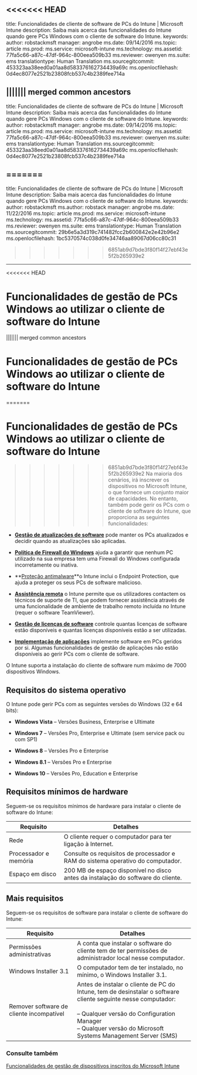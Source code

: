 <<<<<<< HEAD
---
title: Funcionalidades de cliente de software de PCs do Intune | Microsoft Intune
description: Saiba mais acerca das funcionalidades do Intune quando gere PCs Windows com o cliente de software do Intune.
keywords: 
author: robstackmsft
manager: angrobe
ms.date: 09/14/2016
ms.topic: article
ms.prod: 
ms.service: microsoft-intune
ms.technology: 
ms.assetid: 77fa5c66-a87c-47df-964c-800eea509b33
ms.reviewer: owenyen
ms.suite: ems
translationtype: Human Translation
ms.sourcegitcommit: 453323aa38eed0a01aa8d583376162734439a69c
ms.openlocfilehash: 0d4ec8077e2521b23808fcb537c4b2389fee714a

||||||| merged common ancestors
---
title: Funcionalidades de cliente de software de PCs do Intune | Microsoft Intune
description: Saiba mais acerca das funcionalidades do Intune quando gere PCs Windows com o cliente de software do Intune.
keywords: 
author: robstackmsft
manager: angrobe
ms.date: 09/14/2016
ms.topic: article
ms.prod: 
ms.service: microsoft-intune
ms.technology: 
ms.assetid: 77fa5c66-a87c-47df-964c-800eea509b33
ms.reviewer: owenyen
ms.suite: ems
translationtype: Human Translation
ms.sourcegitcommit: 453323aa38eed0a01aa8d583376162734439a69c
ms.openlocfilehash: 0d4ec8077e2521b23808fcb537c4b2389fee714a

=======
---
title: Funcionalidades de cliente de software de PCs do Intune | Microsoft Intune
description: Saiba mais acerca das funcionalidades do Intune quando gere PCs Windows com o cliente de software do Intune.
keywords: 
author: robstackmsft
ms.author: robstack
manager: angrobe
ms.date: 11/22/2016
ms.topic: article
ms.prod: 
ms.service: microsoft-intune
ms.technology: 
ms.assetid: 77fa5c66-a87c-47df-964c-800eea509b33
ms.reviewer: owenyen
ms.suite: ems
translationtype: Human Translation
ms.sourcegitcommit: 29b6e5a3d319c741482fcc2b600842e2e42b96e2
ms.openlocfilehash: 1bc5370574c038d0fe34746aa89067d06cc80c31

>>>>>>> 6851ab9d7bde3f80f14f27ebf43e5f2b265939e2

---
<<<<<<< HEAD

# Funcionalidades de gestão de PCs Windows ao utilizar o cliente de software do Intune
||||||| merged common ancestors

# Funcionalidades de gestão de PCs Windows ao utilizar o cliente de software do Intune
=======

# <a name="windows-pc-management-capabilities-when-you-use-the-intune-software-client"></a>Funcionalidades de gestão de PCs Windows ao utilizar o cliente de software do Intune
>>>>>>> 6851ab9d7bde3f80f14f27ebf43e5f2b265939e2
Na maioria dos cenários, irá inscrever os dispositivos no Microsoft Intune, o que fornece um conjunto maior de capacidades. No entanto, também pode gerir os PCs com o cliente de software do Intune, que proporciona as seguintes funcionalidades:

-   **[Gestão de atualizações de software](/intune/deploy-use/keep-windows-pcs-up-to-date-with-software-updates-in-microsoft-intune)** pode manter os PCs atualizados e decidir quando as atualizações são aplicadas.

-   **[Política de Firewall do Windows](/intune/deploy-use/help-protect-windows-pcs-using-windows-firewall-policies-in-microsoft-intune)** ajuda a garantir que nenhum PC utilizado na sua empresa tem uma Firewall do Windows configurada incorretamente ou inativa.

-   **[Proteção antimalware](/intune/deploy-use/help-secure-windows-pcs-with-endpoint-protection-for-microsoft-intune)**o Intune inclui o Endpoint Protection, que ajuda a proteger os seus PCs de software malicioso.

-   **[Assistência remota](/intune/deploy-use/common-windows-pc-management-tasks-with-the-microsoft-intune-computer-client#request-and-provide-remote-assistance-to-windows-pcs-that-use-the-intune-client-software )** o Intune permite que os utilizadores contactem os técnicos de suporte de TI, que podem fornecer assistência através de uma funcionalidade de ambiente de trabalho remoto incluída no Intune (requer o software TeamViewer).

-   **[Gestão de licenças de software](/intune/deploy-use/manage-license-agreements-for-windows-pc-software-in-microsoft-intune)** controle quantas licenças de software estão disponíveis e quantas licenças disponíveis estão a ser utilizadas.
-   **[Implementação de aplicações](/intune/deploy-use/add-apps-for-windows-pcs-in-microsoft-intune)** implemente software em PCs geridos por si. Algumas funcionalidades de gestão de aplicações não estão disponíveis ao gerir PCs com o cliente de software.


O Intune suporta a instalação do cliente de software num máximo de 7000 dispositivos Windows.

## <a name="operating-system-requirements"></a>Requisitos do sistema operativo
O Intune pode gerir PCs com as seguintes versões do Windows (32 e 64 bits):


-   **Windows Vista** – Versões Business, Enterprise e Ultimate

-   **Windows 7** – Versões Pro, Enterprise e Ultimate (sem service pack ou com SP1)

-   **Windows 8** – Versões Pro e Enterprise

-   **Windows 8.1** – Versões Pro e Enterprise

- **Windows 10** – Versões Pro, Education e Enterprise


## <a name="minimum-hardware-requirements"></a>Requisitos mínimos de hardware
Seguem-se os requisitos mínimos de hardware para instalar o cliente de software do Intune:

|Requisito|Detalhes|
|---------------|--------------------|
|Rede|O cliente requer o computador para ter ligação à Internet.|
|Processador e memória|Consulte os requisitos de processador e RAM do sistema operativo do computador.|
|Espaço em disco|200 MB de espaço disponível no disco antes da instalação do software do cliente.|

## <a name="further-requirements"></a>Mais requisitos
Seguem-se os requisitos de software para instalar o cliente de software do Intune:

|Requisito|Detalhes|
|---------------|--------------------|
|Permissões administrativas|A conta que instalar o software do cliente tem de ter permissões de administrador local nesse computador.|
|Windows Installer 3.1|O computador tem de ter instalado, no mínimo, o Windows Installer 3.1.|
|Remover software de cliente incompatível|Antes de instalar o cliente de PC do Intune, tem de desinstalar o software cliente seguinte nesse computador:<br /><br />– Qualquer versão do Configuration Manager<br />– Qualquer versão do Microsoft Systems Management Server (SMS)|

### <a name="see-also"></a>Consulte também
[Funcionalidades de gestão de dispositivos inscritos do Microsoft Intune](./mobile-device-management-capabilities-in-microsoft-intune.md)



<!--HONumber=Nov16_HO4-->


